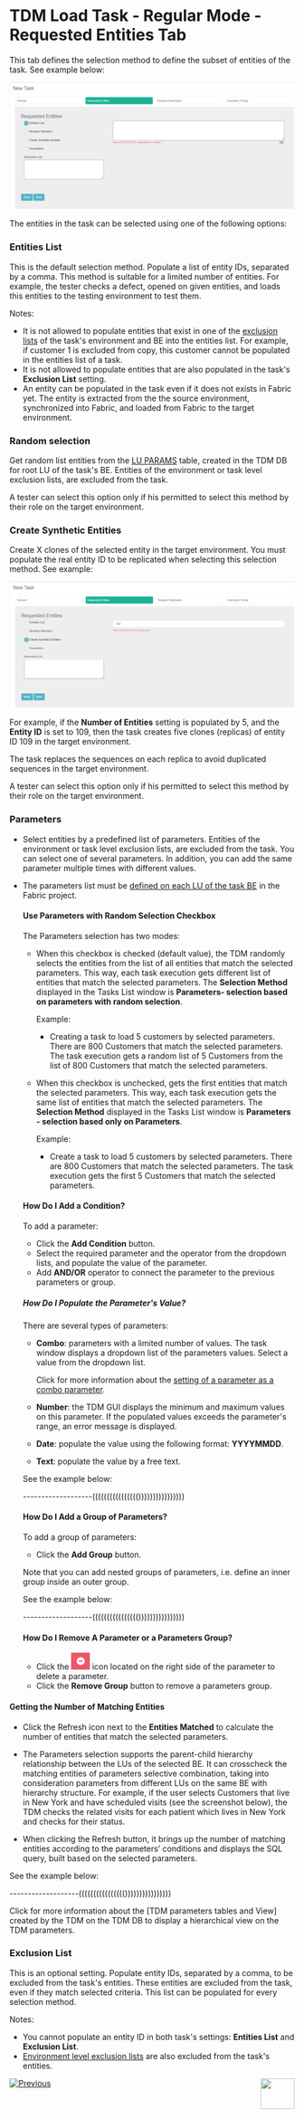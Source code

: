 # TDM Load Task - Regular Mode - Requested Entities Tab

This tab defines the selection method to define the subset of entities of the task. See example below:

![requested entities](images/load_requested_entities_tab_regular.png)



The entities in the task can be selected using one of the following options:

### Entities List

This is the default selection method. Populate a list of entity IDs, separated by a comma. This method is suitable for a limited number of entities. For example, the tester checks a defect, opened on given entities, and loads this entities to the testing environment to test them.

Notes:

- It is not allowed to populate entities that exist in one of the [exclusion lists](13_environment_exclusion_lists.md) of the task's environment and BE  into the entities list. For example, if customer 1 is excluded from copy, this customer cannot be populated in the entities list of a task.
- It is not allowed to populate entities that are also populated in the task's **Exclusion List** setting.
- An entity can be populated in the task even if it does not exists in Fabric yet. The entity is extracted from the the source environment, synchronized into Fabric, and loaded from Fabric to the target environment.

### **Random selection** 

Get random list entities from the [LU PARAMS](/articles/TDM/tdm_architecture/02_tdm_database.md#lu_name_params) table, created  in the TDM DB for root LU of the task's BE.  Entities of the environment or task level exclusion lists, are excluded from the task.

A tester can select this option only if his permitted to select this method by their role on the target environment.

### Create Synthetic Entities

Create X clones of the selected entity in the target environment.  You must populate the real entity ID to be replicated when selecting this selection method. See example:

![synthetic](images/requested_entities_synthetic_mode.png)



For example, if the **Number of Entities** setting is populated by  5, and the **Entity ID** is set to 109, then the task creates five clones (replicas) of entity ID 109 in the target environment. 

The task replaces the sequences on each replica to avoid duplicated sequences in the target environment. 

A tester can select this option only if his permitted to select this method by their role on the target environment.

### Parameters 

- Select entities by a predefined list of parameters. Entities of the environment or task level exclusion lists, are excluded from the task. You can select one of several parameters. In addition, you can add the same parameter multiple times with different values.

- The parameters list must be [defined on each LU of the task BE](/articles/TDM/tdm_implementation/07_tdm_implementation_parameters_handling.md) in the Fabric project.

  #### Use Parameters with Random Selection Checkbox

  The Parameters selection has two modes: 

  - When this checkbox is checked (default value), the TDM randomly selects the entities from the list of all entities that match the selected parameters. This way, each task execution gets different list of entities that match the selected parameters. The **Selection Method** displayed in the Tasks List window is **Parameters- selection based on parameters with random selection**. 

    Example: 

    - Creating a task to load 5 customers by selected parameters. There are 800 Customers that match the selected parameters. The task execution gets a random list of 5 Customers from the list of 800 Customers that match the selected parameters.  

  - When this checkbox is unchecked, gets the first entities that match the selected parameters. This way, each task execution gets the same list of entities that match the selected parameters. The **Selection Method** displayed in the Tasks List window is **Parameters - selection based only on Parameters**. 

    Example:

    - Create a task to load 5 customers by selected parameters. There are 800 Customers that match the selected parameters. The task execution gets the first 5 Customers that match the selected parameters. 

  #### How Do I Add a Condition? 

  To add a parameter:

  -  Click the **Add Condition** button. 
  - Select the required parameter and the operator from the dropdown lists, and populate the value of the parameter.
  - Add **AND/OR** operator to connect the parameter to the previous parameters or group.

  ##### How Do I Populate the Parameter's Value?

  There are several types of parameters:

  - **Combo**: parameters with a limited number of values. The task window displays a dropdown list of the parameters values. Select a value from the dropdown list.

    Click for more information about the [setting of a parameter as a combo parameter](/articles/TDM/tdm_implementation/07_tdm_implementation_parameters_handling.md#tdm-parameters-implementation-guidelines).

  - **Number**: the TDM GUI displays the minimum and maximum values on this parameter. If the populated values exceeds the parameter's range, an error message is displayed.

  - **Date**: populate the value using the following format: **YYYYMMDD**.

  - **Text**: populate the value by a free text.

  See the example below: 

  -------------------(((((((((((((((())))))))))))))))

  #### How Do I Add a Group of Parameters?

  To add a group of parameters: 

  - Click the **Add Group** button.

  Note that you can add nested groups of parameters, i.e. define an inner group inside an outer group.

  See the example below:

  -------------------(((((((((((((((())))))))))))))))

  #### How Do I Remove A Parameter or a Parameters Group?

  - Click the ![remove parameter](images/delete_parameters_icon.png) icon located on the right side of the parameter to delete a parameter.
  - Click the **Remove Group** button to remove a parameters group.

#### Getting the Number of Matching Entities

- Click the Refresh icon next to the **Entities Matched** to calculate the number of entities that match the selected parameters.
- The Parameters selection supports the parent-child hierarchy relationship between the LUs of the selected BE. It can crosscheck the matching entities of parameters selective combination, taking into consideration parameters from different LUs on the same BE with hierarchy structure. For example, if the user selects Customers that live in New York and have scheduled visits (see the screenshot below), the TDM checks the related visits for each patient which lives in New York and checks for their status.

- When clicking the Refresh button, it brings up the number of matching entities according to the parameters’ conditions and displays the SQL query, built based on the selected parameters.

See the example below:

-------------------(((((((((((((((())))))))))))))))



Click for more information about the [TDM parameters tables and View] created by the TDM on the TDM DB to display a hierarchical view on the TDM parameters. 

### Exclusion List

This is an optional setting. Populate entity IDs, separated by a comma, to be excluded from the task's entities. These entities are excluded from the task, even if they match selected criteria. This list can be populated for every selection method.

Notes:

- You cannot populate an entity ID in both task's settings: **Entities List** and **Exclusion List**.
- [Environment level exclusion lists](13_environment_exclusion_lists.md) are also excluded from the task's entities.





 [![Previous](/articles/images/Previous.png)](17_load_task_regular_mode.md)[<img align="right" width="60" height="54" src="/articles/images/Next.png">](19_load_task_request_parameters_regular_mode.md)


